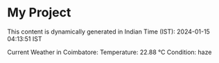# My Project

This content is dynamically generated in Indian Time (IST): 2024-01-15 04:13:51 IST


Current Weather in Coimbatore:
Temperature: 22.88 °C
Condition: haze
